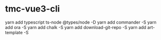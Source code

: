 # tmc-vue3-cli
yarn add typescript ts-node @types/node -D
yarn add commander -S
yarn add ora -S
yarn add chalk -S
yarn add download-git-repo -S
yarn add art-template -S